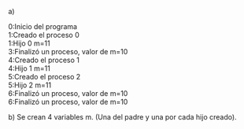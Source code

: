 a)

0:Inicio del programa                                                                                                                                  
1:Creado el proceso 0                                                                                                                                  
1:Hijo 0 m=11                                                                                                                                          
3:Finalizó un proceso, valor de m=10                                                                                                                   
4:Creado el proceso 1                                                                                                                                  
4:Hijo 1 m=11                                                                                                                                          
5:Creado el proceso 2                                                                                                                                  
5:Hijo 2 m=11                                                                                                                                          
6:Finalizó un proceso, valor de m=10                                                                                                                   
6:Finalizó un proceso, valor de m=10    

b)	Se crean 4 variables m. (Una del padre y una por cada hijo creado).
